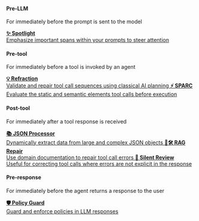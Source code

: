 #### Pre-LLM
For immediately before the prompt is sent to the model

<div class="grid">
  <a href="https://github.com/AgentToolkit/agent-lifecycle-toolkit/blob/main/altk/pre_llm/spotlight/README.md" class="card">
    <b>️✨ Spotlight</b><br/>
    Emphasize important spans within your prompts to steer attention
  </a>
</div>

#### Pre-tool
For immediately before a tool is invoked by an agent
<div class="grid">
  <a
    href="https://github.com/AgentToolkit/agent-lifecycle-toolkit/blob/main/altk/pre_tool/refraction/README.md"
    class="card"
  >
    <b>️💡 Refraction</b><br/>
    Validate and repair tool call sequences using classical AI planning
  </a>
  <a
    href="https://github.com/AgentToolkit/agent-lifecycle-toolkit/blob/main/altk/pre_tool/sparc/README.md"
    class="card"
  >
    <b>️⚡️ SPARC</b><br/>
    Evaluate the static and semantic elements tool calls before execution
  </a>
</div>

#### Post-tool
For immediately after a tool response is received

<div class="grid">
  <a
    href="https://github.com/AgentToolkit/agent-lifecycle-toolkit/blob/main/altk/post_tool/code_generation/README.md"
    class="card"
  >
    <b>📚 JSON Processor</b><br/>
    Dynamically extract data from large and complex JSON objects
  </a>
  <a
    href="https://github.com/AgentToolkit/agent-lifecycle-toolkit/blob/main/altk/post_tool/rag_repair/README.md"
    class="card"
  >
    <b>📄🛠️ RAG Repair</b><br/>
    Use domain documentation to repair tool call errors
  </a>
  <a
    href="https://github.com/AgentToolkit/agent-lifecycle-toolkit/blob/main/altk/post_tool/silent_review/README.md"
    class="card"
  >
    <b>️💬 Silent Review</b><br/>
    Useful for correcting tool calls where errors are not explicit in the response
  </a>
</div>

#### Pre-response
For immediately before the agent returns a response to the user

<div class="grid">
  <a
    href="https://github.com/AgentToolkit/agent-lifecycle-toolkit/blob/main/altk/pre_response/policy_guard/README.md"
    class="card"
  >
    <b>🛡️ Policy Guard</b><br/>
    Guard and enforce policies in LLM responses
  </a>
</div>
